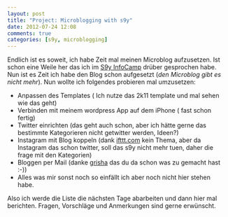 ```yaml
---
layout: post
title: "Project: Microblogging with s9y"
date: 2012-07-24 12:08
comments: true
categories: [s9y, microblogging]
---
```

Endlich ist es soweit, ich habe Zeit mal meinen Microblog aufzusetzen.
Ist schon eine Weile her das ich im [S9y InfoCamp](http://www.s9ycamp.info/archives/15-Ausgabe-14-Microblogging.html) drüber
gesprochen habe. Nun ist es Zeit ich habe den Blog schon aufgesetzt (*den Microblog gibt es nicht mehr*).
Nun wollte ich folgendes probieren mal umzusetzen:

* Anpassen des Templates ( Ich nutze das 2k11 template und mal sehen wie das geht)
* Verbinden mit meinem wordpress App auf dem iPhone ( fast schon fertig)
* Twitter einrichten (das geht auch schon, aber ich hätte gerne das bestimmte Kategorieren nicht getwitter werden, Ideen?)
* Instagram mit Blog koppeln (dank [ifttt.com](http://ifttt.com/) kein Thema, aber da Instagram das schon twitter, soll das s9y nicht mehr tuen, daher die frage mit den Kategorien)
* Bloggen per Mail (danke [grisha](http://blog.brockha.us/archives/507-S9Y-Microblogging-per-Mail-auf-Uberspace.html) das du da schon was zu gemacht hast :-))
* Alles was mir sonst noch so einfällt ich aber noch nicht hier stehen habe.

Also ich werde die Liste die nächsten Tage abarbeiten und dann hier mal berichten. Fragen, Vorschläge und Anmerkungen sind gerne erwünscht.
